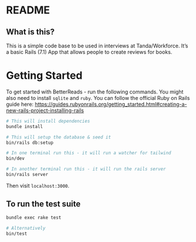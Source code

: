 # README

## What is this?
This is a simple code base to be used in interviews at Tanda/Workforce. It’s a basic Rails (7.1) App that allows people to create reviews for books.


# Getting Started
To get started with BetterReads - run the following commands. You might also need to install `sqlite` and `ruby`. You can follow the official Ruby on Rails guide here: https://guides.rubyonrails.org/getting_started.html#creating-a-new-rails-project-installing-rails

```bash
# This will install dependencies
bundle install

# This will setup the database & seed it
bin/rails db:setup

# In one terminal run this - it will run a watcher for tailwind
bin/dev

# In another terminal run this - it will run the rails server
bin/rails server
```

Then visit `localhost:3000`.

To run the test suite
----
```bash
bundle exec rake test

# Alternatively
bin/test
```



